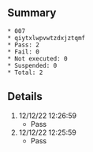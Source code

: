 ## Summary
	* 007
	* qiytxlwpvwtzdxjztqmf
	* Pass: 2
	* Fail: 0
	* Not executed: 0
	* Suspended: 0
	* Total: 2
## Details
1. 12/12/22 12:26:59
	* Pass
2. 12/12/22 12:25:59
	* Pass
